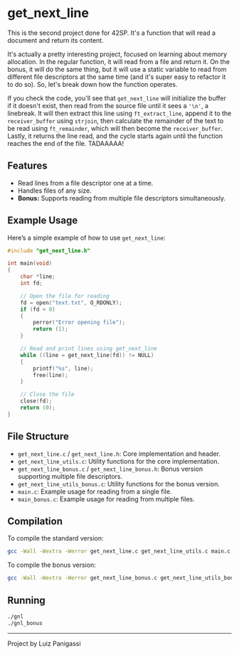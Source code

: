 # get_next_line

This is the second project done for 42SP. It's a function that will read a document and return its content.

It's actually a pretty interesting project, focused on learning about memory allocation. In the regular function, it will read from a file and return it. On the bonus, it will do the same thing, but it will use a static variable to read from different file descriptors at the same time (and it's super easy to refactor it to do so). So, let's break down how the function operates.

If you check the code, you'll see that `get_next_line` will initialize the buffer if it doesn't exist, then read from the source file until it sees a `'\n'`, a linebreak. It will then extract this line using `ft_extract_line`, append it to the `receiver_buffer` using `strjoin`, then calculate the remainder of the text to be read using `ft_remainder`, which will then become the `receiver_buffer`. Lastly, it returns the line read, and the cycle starts again until the function reaches the end of the file. TADAAAAA!

## Features

- Read lines from a file descriptor one at a time.
- Handles files of any size.
- **Bonus:** Supports reading from multiple file descriptors simultaneously.

## Example Usage

Here’s a simple example of how to use `get_next_line`:

```c
#include "get_next_line.h"

int main(void)
{
    char *line;
    int fd;

    // Open the file for reading
    fd = open("text.txt", O_RDONLY);
    if (fd < 0)
    {
        perror("Error opening file");
        return (1);
    }

    // Read and print lines using get_next_line
    while ((line = get_next_line(fd)) != NULL)
    {
        printf("%s", line);
        free(line);
    }

    // Close the file
    close(fd);
    return (0);
}
```

## File Structure

- `get_next_line.c` / `get_next_line.h`: Core implementation and header.
- `get_next_line_utils.c`: Utility functions for the core implementation.
- `get_next_line_bonus.c` / `get_next_line_bonus.h`: Bonus version supporting multiple file descriptors.
- `get_next_line_utils_bonus.c`: Utility functions for the bonus version.
- `main.c`: Example usage for reading from a single file.
- `main_bonus.c`: Example usage for reading from multiple files.

## Compilation

To compile the standard version:
```sh
gcc -Wall -Wextra -Werror get_next_line.c get_next_line_utils.c main.c -o gnl
```

To compile the bonus version:
```sh
gcc -Wall -Wextra -Werror get_next_line_bonus.c get_next_line_utils_bonus.c main_bonus.c -o gnl_bonus
```

## Running

```sh
./gnl
./gnl_bonus
```

---

Project by Luiz Panigassi
